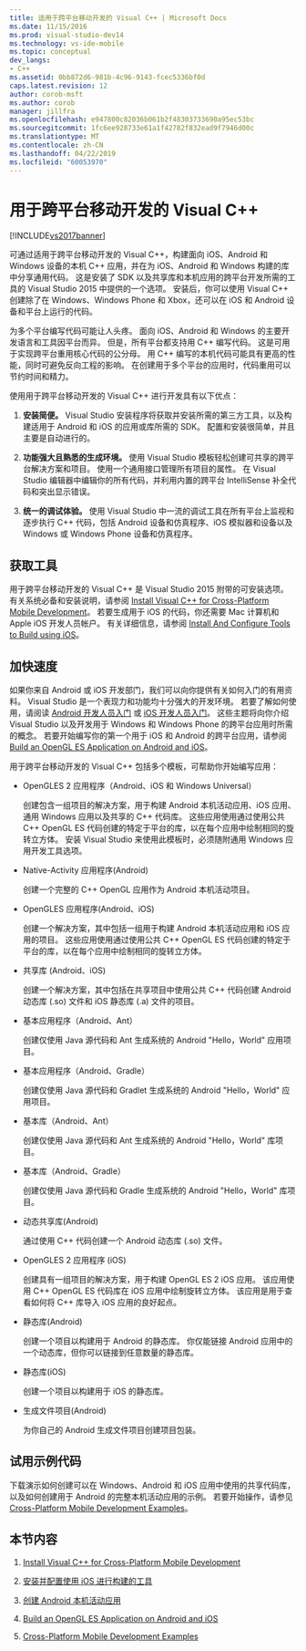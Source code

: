 ```yaml
---
title: 适用于跨平台移动开发的 Visual C++ | Microsoft Docs
ms.date: 11/15/2016
ms.prod: visual-studio-dev14
ms.technology: vs-ide-mobile
ms.topic: conceptual
dev_langs:
- C++
ms.assetid: 0bb872d6-981b-4c96-9143-fcec5336bf0d
caps.latest.revision: 12
author: corob-msft
ms.author: corob
manager: jillfra
ms.openlocfilehash: e947800c82036b061b2f48303733690a95ec53bc
ms.sourcegitcommit: 1fc6ee928733e61a1f42782f832ead9f7946d00c
ms.translationtype: MT
ms.contentlocale: zh-CN
ms.lasthandoff: 04/22/2019
ms.locfileid: "60053970"
---
```

# <a name="visual-c-for-cross-platform-mobile-development"></a>用于跨平台移动开发的 Visual C++
[!INCLUDE[vs2017banner](../includes/vs2017banner.md)]

可通过适用于跨平台移动开发的 Visual C++，构建面向 iOS、Android 和 Windows 设备的本机 C++ 应用，并在为 iOS、Android 和 Windows 构建的库中分享通用代码。 这是安装了 SDK 以及共享库和本机应用的跨平台开发所需的工具的 Visual Studio 2015 中提供的一个选项。 安装后，你可以使用 Visual C++ 创建除了在 Windows、Windows Phone 和 Xbox，还可以在 iOS 和 Android 设备和平台上运行的代码。  
  
 为多个平台编写代码可能让人头疼。 面向 iOS、Android 和 Windows 的主要开发语言和工具因平台而异。 但是，所有平台都支持用 C++ 编写代码。 这是可用于实现跨平台重用核心代码的公分母。 用 C++ 编写的本机代码可能具有更高的性能，同时可避免反向工程的影响。 在创建用于多个平台的应用时，代码重用可以节约时间和精力。  
  
 使用用于跨平台移动开发的 Visual C++ 进行开发具有以下优点：  
  
1. **安装简便。** Visual Studio 安装程序将获取并安装所需的第三方工具，以及构建适用于 Android 和 iOS 的应用或库所需的 SDK。 配置和安装很简单，并且主要是自动进行的。  
  
2. **功能强大且熟悉的生成环境。** 使用 Visual Studio 模板轻松创建可共享的跨平台解决方案和项目。 使用一个通用接口管理所有项目的属性。 在 Visual Studio 编辑器中编辑你的所有代码，并利用内置的跨平台 IntelliSense 补全代码和突出显示错误。  
  
3. **统一的调试体验。** 使用 Visual Studio 中一流的调试工具在所有平台上监视和逐步执行 C++ 代码，包括 Android 设备和仿真程序、iOS 模拟器和设备以及 Windows 或 Windows Phone 设备和仿真程序。  
  
## <a name="get-the-tools"></a>获取工具  
 用于跨平台移动开发的 Visual C++ 是 Visual Studio 2015 附带的可安装选项。 有关系统必备和安装说明，请参阅 [Install Visual C++ for Cross-Platform Mobile Development](../cross-platform/install-visual-cpp-for-cross-platform-mobile-development.md)。 若要生成用于 iOS 的代码，你还需要 Mac 计算机和 Apple iOS 开发人员帐户。 有关详细信息，请参阅 [Install And Configure Tools to Build using iOS](../cross-platform/install-and-configure-tools-to-build-using-ios.md)。  
  
## <a name="come-up-to-speed"></a>加快速度  
 如果你来自 Android 或 iOS 开发部门，我们可以向你提供有关如何入门的有用资料。 Visual Studio 是一个表现力和功能均十分强大的开发环境。 若要了解如何使用，请阅读 [Android 开发人员入门](https://msdn.microsoft.com/library/windows/apps/dn275875.aspx) 或 [iOS 开发人员入门](https://msdn.microsoft.com/library/windows/apps/xaml/jj657966.aspx)。 这些主题将向你介绍 Visual Studio 以及开发用于 Windows 和 Windows Phone 的跨平台应用时所需的概念。 若要开始编写你的第一个用于 iOS 和 Android 的跨平台应用，请参阅 [Build an OpenGL ES Application on Android and iOS](../cross-platform/build-an-opengl-es-application-on-android-and-ios.md)。  
  
 用于跨平台移动开发的 Visual C++ 包括多个模板，可帮助你开始编写应用：  
  
- OpenGLES 2 应用程序（Android、iOS 和 Windows Universal）  
  
     创建包含一组项目的解决方案，用于构建 Android 本机活动应用、iOS 应用、通用 Windows 应用以及共享的 C++ 代码库。 这些应用使用通过使用公共 C++ OpenGL ES 代码创建的特定于平台的库，以在每个应用中绘制相同的旋转立方体。 安装 Visual Studio 来使用此模板时，必须随附通用 Windows 应用开发工具选项。  
  
- Native-Activity 应用程序(Android)  
  
     创建一个完整的 C++ OpenGL 应用作为 Android 本机活动项目。  
  
- OpenGLES 应用程序(Android、iOS)  
  
     创建一个解决方案，其中包括一组用于构建 Android 本机活动应用和 iOS 应用的项目。 这些应用使用通过使用公共 C++ OpenGL ES 代码创建的特定于平台的库，以在每个应用中绘制相同的旋转立方体。  
  
- 共享库 (Android、iOS)  
  
     创建一个解决方案，其中包括在共享项目中使用公共 C++ 代码创建 Android 动态库 (.so) 文件和 iOS 静态库 (.a) 文件的项目。  
  
- 基本应用程序（Android、Ant）  
  
     创建仅使用 Java 源代码和 Ant 生成系统的 Android "Hello，World" 应用项目。  
  
- 基本应用程序（Android、Gradle）  
  
     创建仅使用 Java 源代码和 Gradlet 生成系统的 Android "Hello，World" 应用项目。  
  
- 基本库（Android、Ant）  
  
     创建仅使用 Java 源代码和 Ant 生成系统的 Android "Hello，World" 库项目。  
  
- 基本库（Android、Gradle）  
  
     创建仅使用 Java 源代码和 Gradle 生成系统的 Android "Hello，World" 库项目。  
  
- 动态共享库(Android)  
  
     通过使用 C++ 代码创建一个 Android 动态库 (.so) 文件。  
  
- OpenGLES 2 应用程序 (iOS)  
  
     创建具有一组项目的解决方案，用于构建 OpenGL ES 2 iOS 应用。 该应用使用 C++ OpenGL ES 代码库在 iOS 应用中绘制旋转立方体。 该应用是用于查看如何将 C++ 库导入 iOS 应用的良好起点。  
  
- 静态库(Android)  
  
     创建一个项目以构建用于 Android 的静态库。 你仅能链接 Android 应用中的一个动态库，但你可以链接到任意数量的静态库。  
  
- 静态库(iOS)  
  
     创建一个项目以构建用于 iOS 的静态库。  
  
- 生成文件项目(Android)  
  
     为你自己的 Android 生成文件项目创建项目包装。  
  
## <a name="try-out-sample-code"></a>试用示例代码  
 下载演示如何创建可以在 Windows、Android 和 iOS 应用中使用的共享代码库，以及如何创建用于 Android 的完整本机活动应用的示例。 若要开始操作，请参见 [Cross-Platform Mobile Development Examples](../cross-platform/cross-platform-mobile-development-examples.md)。  
  
## <a name="in-this-section"></a>本节内容  
  
1. [Install Visual C++ for Cross-Platform Mobile Development](../cross-platform/install-visual-cpp-for-cross-platform-mobile-development.md)  
  
2. [安装并配置使用 iOS 进行构建的工具](../cross-platform/install-and-configure-tools-to-build-using-ios.md)  
  
3. [创建 Android 本机活动应用](../cross-platform/create-an-android-native-activity-app.md)  
  
4. [Build an OpenGL ES Application on Android and iOS](../cross-platform/build-an-opengl-es-application-on-android-and-ios.md)  
  
5. [Cross-Platform Mobile Development Examples](../cross-platform/cross-platform-mobile-development-examples.md)
